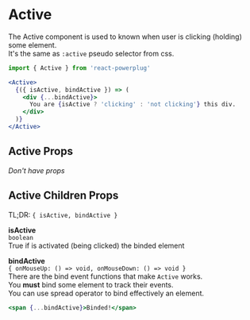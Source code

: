 # Active

The Active component is used to known when user is clicking (holding) some element.  
It's the same as `:active` pseudo selector from css.

```js
import { Active } from 'react-powerplug'
```

```jsx
<Active>
  {({ isActive, bindActive }) => (
    <div {...bindActive}>
      You are {isActive ? 'clicking' : 'not clicking'} this div.
    </div>
  )}
</Active>
```

## Active Props

_Don't have props_

## Active Children Props

TL;DR: `{ isActive, bindActive }`

**isActive**  
`boolean`  
True if is activated (being clicked) the binded element

**bindActive**  
`{ onMouseUp: () => void, onMouseDown: () => void }`  
There are the bind event functions that make `Active` works.  
You **must** bind some element to track their events.  
You can use spread operator to bind effectively an element.

```jsx
<span {...bindActive}>Binded!</span>
```
